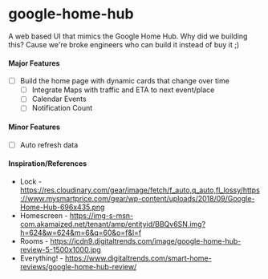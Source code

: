 # google-home-hub
A web based UI that mimics the Google Home Hub. 
Why did we building this? Cause we're broke engineers who can build it instead of buy it ;)

#### Major Features
 - [ ] Build the home page with dynamic cards that change over time
   - [ ] Integrate Maps with traffic and ETA to next event/place
   - [ ] Calendar Events
   - [ ] Notification Count

#### Minor Features
 - [ ] Auto refresh data

#### Inspiration/References
 - Lock - https://res.cloudinary.com/gear/image/fetch/f_auto,q_auto,fl_lossy/https://www.mysmartprice.com/gear/wp-content/uploads/2018/09/Google-Home-Hub-696x435.png
 - Homescreen - https://img-s-msn-com.akamaized.net/tenant/amp/entityid/BBQv6SN.img?h=624&w=624&m=6&q=60&o=f&l=f
 - Rooms - https://icdn9.digitaltrends.com/image/google-home-hub-review-5-1500x1000.jpg
 - Everything! - https://www.digitaltrends.com/smart-home-reviews/google-home-hub-review/
